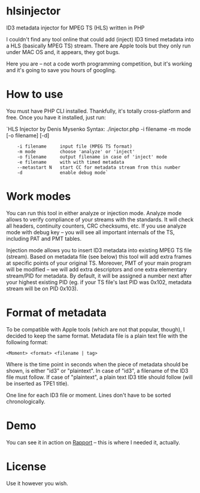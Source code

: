 # hlsinjector
ID3 metadata injector for MPEG TS (HLS) written in PHP

I couldn't find any tool online that could add (inject) ID3 timed metadata into a HLS (basically MPEG TS) stream.
There are Apple tools but they only run under MAC OS and, it appears, they got bugs.

Here you are – not a code worth programming competition, but it's working and it's going to save you hours of googling.

# How to use
You must have PHP CLI installed. Thankfully, it's totally cross-platform and free. Once you have it installed, just run:

`HLS Injector by Denis Mysenko
Syntax: ./injector.php -i filename -m mode [-o filename] [-d]

		-i filename	    input file (MPEG TS format)
		-m mode		    choose 'analyze' or 'inject'
		-o filename	    output filename in case of 'inject' mode
        -e filename     with with timed metadata
        --metastart N   start CC for metadata stream from this number
		-d		        enable debug mode`

# Work modes

You can run this tool in either analyze or injection mode. Analyze mode allows to verify compliance of your streams with
the standards. It will check all headers, continuity counters, CRC checksums, etc. If you use analyze mode with debug
key – you will see all important internals of the TS, including PAT and PMT tables.

Injection mode allows you to insert ID3 metadata into existing MPEG TS file (stream). Based on metadata file (see below)
this tool will add extra frames at specific points of your original TS. Moreover, PMT of your main program will be
modified – we will add extra descriptors and one extra elementary stream/PID for metadata. By default, it will be
assigned a number next after your highest existing PID (eg. if your TS file's last PID was 0x102, metadata stream
will be on PID 0x103).

# Format of metadata

To be compatible with Apple tools (which are not that popular, though), I decided to keep the same format. Metadata file is
a plain text file with the following format:

`<Moment> <format> <filename | tag>`

Where <moment> is the time point in seconds when the piece of metadata should be shown, <format> is either "id3" or
"plaintext". In case of "id3", a filename of the ID3 file must follow. If case of "plaintext", a plain text
ID3 title should follow (will be inserted as TPE1 title).

One line for each ID3 file or moment. Lines don't have to be sorted chronologically.

# Demo

You can see it in action on [Rapport](https://www.rapport.fm/en/video) – this is where I needed it, actually.

# License

Use it however you wish.
